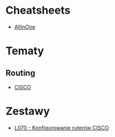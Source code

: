 # Cheatsheets

- [AllInOne](Laborki.md)

# Tematy

## Routing

- [CISCO](tematy/routing.md#Routing-CISCO)

# Zestawy

- [L070 - Konfigurowanie ruterów CISCO](zestawy/L070-Konfigurowanie_ruterow_Cisco.md)

